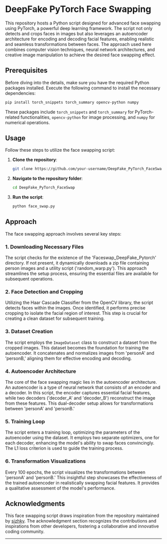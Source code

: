 # DeepFake PyTorch Face Swapping

This repository hosts a Python script designed for advanced face swapping using PyTorch, a powerful deep learning framework. The script not only detects and crops faces in images but also leverages an autoencoder architecture for encoding and decoding facial features, enabling realistic and seamless transformations between faces. The approach used here combines computer vision techniques, neural network architectures, and creative image manipulation to achieve the desired face swapping effect.

## Prerequisites

Before diving into the details, make sure you have the required Python packages installed. Execute the following command to install the necessary dependencies:

```bash
pip install torch_snippets torch_summary opencv-python numpy
```

These packages include `torch_snippets` and `torch_summary` for PyTorch-related functionalities, `opencv-python` for image processing, and `numpy` for numerical operations.

## Usage

Follow these steps to utilize the face swapping script:

1. **Clone the repository**:

   ```bash
   git clone https://github.com/your-username/DeepFake_PyTorch_FaceSwap.git
   ```

2. **Navigate to the repository folder**:

   ```bash
   cd DeepFake_PyTorch_FaceSwap
   ```

3. **Run the script**:

   ```python
   python face_swap.py
   ```

## Approach

The face swapping approach involves several key steps:

### 1. Downloading Necessary Files

The script checks for the existence of the 'Faceswap_DeepFake_Pytorch' directory. If not present, it dynamically downloads a zip file containing person images and a utility script ('random_warp.py'). This approach streamlines the setup process, ensuring the essential files are available for subsequent operations.

### 2. Face Detection and Cropping

Utilizing the Haar Cascade Classifier from the OpenCV library, the script detects faces within the images. Once identified, it performs precise cropping to isolate the facial region of interest. This step is crucial for creating a clean dataset for subsequent training.

### 3. Dataset Creation

The script employs the `ImageDataset` class to construct a dataset from the cropped images. This dataset becomes the foundation for training the autoencoder. It concatenates and normalizes images from 'personA' and 'personB,' aligning them for effective encoding and decoding.

### 4. Autoencoder Architecture

The core of the face swapping magic lies in the autoencoder architecture. An autoencoder is a type of neural network that consists of an encoder and a decoder. In this script, the encoder captures essential facial features, while two decoders ('decoder_A' and 'decoder_B') reconstruct the image from these features. This dual-decoder setup allows for transformations between 'personA' and 'personB.'

### 5. Training Loop

The script enters a training loop, optimizing the parameters of the autoencoder using the dataset. It employs two separate optimizers, one for each decoder, enhancing the model's ability to swap faces convincingly. The L1 loss criterion is used to guide the training process.

### 6. Transformation Visualizations

Every 100 epochs, the script visualizes the transformations between 'personA' and 'personB.' This insightful step showcases the effectiveness of the trained autoencoder in realistically swapping facial features. It provides a qualitative assessment of the model's performance.

## Acknowledgments

This face swapping script draws inspiration from the repository maintained by [sizhky](https://github.com/sizhky/deep-fake-util). The acknowledgment section recognizes the contributions and inspirations from other developers, fostering a collaborative and innovative coding community.

---

